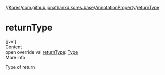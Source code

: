 //[Kores](../../index.md)/[com.github.jonathanxd.kores.base](../index.md)/[AnnotationProperty](index.md)/[returnType](return-type.md)



# returnType  
[jvm]  
Content  
open override val [returnType](return-type.md): [Type](https://docs.oracle.com/javase/8/docs/api/java/lang/reflect/Type.html)  
More info  


Type of return

  




